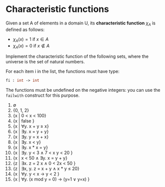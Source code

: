 # Characteristic functions

Given a set A of elements in a domain U, its **characteristic function** $\chi_A$ is defined as follows:
- $\chi_A(x) = 1$ if $x \in A$
- $\chi_A(x) = 0$ if $x \not\in A$

Implement the characteristic function of the following sets, where the universe is the set of natural numbers. 

For each item i in the list, the functions must have type:
```ocaml
fi : int -> int
```
The functions must be undefined on the negative integers: you can use the `failwith` construct for this purpose.

1. ∅
2. {0, 1, 2}
3. {x | 0 < x < 100}
4. {x | false }
5. {x | ∀y. x + y ≥ x}
5. {x | ∃y. x = y + y}
6. {x | ∃y. y = x + x}
7. {x | ∃y. x < y}
8. {x | ∃y. x * x = y}
9. {x | ∃y. y < 3 ∧ 7 < x y < 20 }
10. {x | x < 50 ∧ ∃y. x = y + y}
11. {z | ∃x. z = 2 x ∧ 0 < 2x < 50 }
12. {z | ∃x, y. z = x + y ∧ x * y ≤ 20}
13. {x | ∀y. y < x → y < 2 }
14. {x | ∀y. (x mod y = 0) → (y=1 ∨ y=x) }
